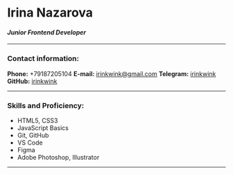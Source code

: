 # Irina Nazarova
#### *Junior Frontend Developer*
***
### Contact information:

**Phone:** +79187205104
**E-mail:** irinkwink@gmail.com
**Telegram:** [irinkwink](https://t.me/irinkwink)
**GitHub:** [irinkwink](https://github.com/irinkwink)

***
### Skills and Proficiency:

* HTML5, CSS3
* JavaScript Basics
* Git, GitHub
* VS Code
* Figma
* Adobe Photoshop, Illustrator

***
